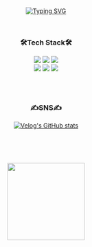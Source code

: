 <div align="center">

<br><br><br>
  
 [![Typing SVG](https://readme-typing-svg.demolab.com?font=Roboto&weight=700&size=32&pause=1000&color=FF2D4C&background=FFFFFF00&center=true&vCenter=true&width=435&lines=Hi+there!+I+am+SeoLynn+Jeong)](https://git.io/typing-svg)
 
<br>

### 🛠Tech Stack🛠

<div style='flex'>
<img src="https://img.shields.io/badge/HTML-E34F26?style=for-the-badge&logo=HTML5&logoColor=black"> 
 <img src="https://img.shields.io/badge/css-1572B6?style=for-the-badge&logo=css3&logoColor=black"> 
 <img src="https://img.shields.io/badge/scss-CC6699?style=for-the-badge&logo=sass&logoColor=black"> 
</div>
<div style='flex'>
 <img src="https://img.shields.io/badge/JavaScript-F7DF1E?style=for-the-badge&logo=javascript&logoColor=black"> 
 <img src="https://img.shields.io/badge/jQuery-0769AD?style=for-the-badge&logo=jQuery&logoColor=black"> 
 <img src="https://img.shields.io/badge/react-61DAFB?style=for-the-badge&logo=react&logoColor=black">
</div>


<br><br>

### ✍SNS✍

[![Velog's GitHub stats](https://velog-readme-stats.vercel.app/api/badge?name=Tech%20Blog)](https://velog.io/@maetamong) 


<br><br><br>

 <a href="https://github.com/seolynnE"><img align="center" style="height:180px" src="https://github-readme-stats.vercel.app/api/top-langs/?username=seolynnE&layout=compact&hide_border=true&bg_color=30,EF6DA0,EE8E6B&title_color=fff&text_color=fff" /></a>
 
 
 
</div>

